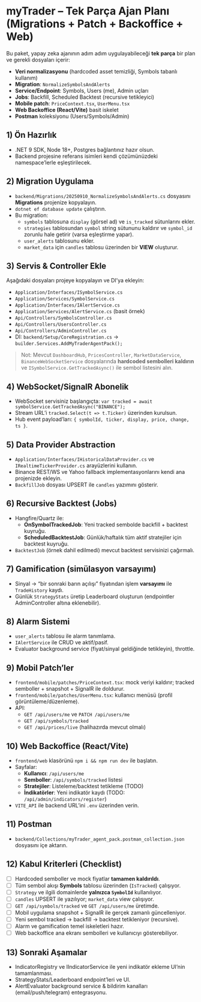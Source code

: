 # myTrader – Tek Parça Ajan Planı (Migrations + Patch + Backoffice + Web)

Bu paket, yapay zeka ajanının adım adım uygulayabileceği **tek parça** bir plan ve gerekli dosyaları içerir:
- **Veri normalizasyonu** (hardcoded asset temizliği, Symbols tabanlı kullanım)
- **Migration**: `NormalizeSymbolsAndAlerts`
- **Service/Endpoint**: Symbols, Users (me), Admin uçları
- **Jobs**: Backfill, Scheduled Backtest (recursive tetikleyici)
- **Mobile patch**: `PriceContext.tsx`, `UserMenu.tsx`
- **Web Backoffice (React/Vite)** basit iskelet
- **Postman** koleksiyonu (Users/Symbols/Admin)

## 1) Ön Hazırlık
- .NET 9 SDK, Node 18+, Postgres bağlantınız hazır olsun.
- Backend projesine referans isimleri kendi çözümünüzdeki namespace’lerle eşleştirilecek.

## 2) Migration Uygulama
- `backend/Migrations/20250910_NormalizeSymbolsAndAlerts.cs` dosyasını **Migrations** projenize kopyalayın.
- `dotnet ef database update` çalıştırın.
- Bu migration:
  - `symbols` tablosuna `display` (görsel ad) ve `is_tracked` sütunlarını ekler.
  - `strategies` tablosundan `symbol` string sütununu kaldırır ve `symbol_id` zorunlu hale getirir (varsa eşleştirme yapar).
  - `user_alerts` tablosunu ekler.
  - `market_data` için `candles` tablosu üzerinden bir **VIEW** oluşturur.

## 3) Servis & Controller Ekle
Aşağıdaki dosyaları projeye kopyalayın ve DI’ya ekleyin:
- `Application/Interfaces/ISymbolService.cs`
- `Application/Services/SymbolService.cs`
- `Application/Interfaces/IAlertService.cs`
- `Application/Services/AlertService.cs` (basit örnek)
- `Api/Controllers/SymbolsController.cs`
- `Api/Controllers/UsersController.cs`
- `Api/Controllers/AdminController.cs`
- DI: `backend/Setup/CoreRegistration.cs` → `builder.Services.AddMyTraderAgentPack();`

> Not: Mevcut `DashboardHub`, `PricesController`, `MarketDataService`, `BinanceWebSocketService` dosyalarında **hardcoded sembolleri kaldırın** ve `ISymbolService.GetTrackedAsync()` ile sembol listesini alın.

## 4) WebSocket/SignalR Abonelik
- WebSocket servisiniz başlangıçta: `var tracked = await symbolService.GetTrackedAsync("BINANCE");`
- Stream URL’i `tracked.Select(t => t.Ticker)` üzerinden kurulsun.
- Hub event payload’ları: `{ symbolId, ticker, display, price, change, ts }`.

## 5) Data Provider Abstraction
- `Application/Interfaces/IHistoricalDataProvider.cs` ve `IRealtimeTickerProvider.cs` arayüzlerini kullanın.
- Binance REST/WS ve Yahoo fallback implementasyonlarını kendi ana projenizde ekleyin.
- `BackfillJob` dosyası UPSERT ile `candles` yazımını gösterir.

## 6) Recursive Backtest (Jobs)
- Hangfire/Quartz ile:
  - **OnSymbolTrackedJob**: Yeni tracked sembolde backfill + backtest kuyruğu.
  - **ScheduledBacktestJob**: Günlük/haftalık tüm aktif stratejiler için backtest kuyruğu.
- `BacktestJob` (örnek dahil edilmedi) mevcut backtest servisinizi çağırmalı.

## 7) Gamification (simülasyon varsayımı)
- Sinyal → “bir sonraki barın açılışı” fiyatından işlem **varsayımı** ile `TradeHistory` kaydı.
- Günlük `StrategyStats` üretip Leaderboard oluşturun (endpointler AdminController altına eklenebilir).

## 8) Alarm Sistemi
- `user_alerts` tablosu ile alarm tanımlama.
- `IAlertService` ile CRUD ve aktif/pasif.
- Evaluator background service (fiyat/sinyal geldiğinde tetikleyin), throttle.

## 9) Mobil Patch’ler
- `frontend/mobile/patches/PriceContext.tsx`: mock veriyi kaldırır; tracked semboller + snapshot + SignalR ile doldurur.
- `frontend/mobile/patches/UserMenu.tsx`: kullanıcı menüsü (profil görüntüleme/düzenleme).
- API:
  - `GET /api/users/me` ve `PATCH /api/users/me`
  - `GET /api/symbols/tracked`
  - `GET /api/prices/live` (halihazırda mevcut olmalı)

## 10) Web Backoffice (React/Vite)
- `frontend/web` klasörünü `npm i && npm run dev` ile başlatın.
- Sayfalar:
  - **Kullanıcı**: `/api/users/me`
  - **Semboller**: `/api/symbols/tracked` listesi
  - **Stratejiler**: Listeleme/backtest tetikleme (TODO)
  - **İndikatörler**: Yeni indikatör kaydı (TODO: `/api/admin/indicators/register`)
- `VITE_API` ile backend URL’ini `.env` üzerinden verin.

## 11) Postman
- `backend/Collections/myTrader_agent_pack.postman_collection.json` dosyasını içe aktarın.

## 12) Kabul Kriterleri (Checklist)
- [ ] Hardcoded semboller ve mock fiyatlar **tamamen kaldırıldı**.
- [ ] Tüm sembol akışı **Symbols** tablosu üzerinden (`IsTracked`) çalışıyor.
- [ ] `Strategy` ve ilgili domainlerde **yalnızca `SymbolId`** kullanılıyor.
- [ ] `candles` UPSERT ile yazılıyor; `market_data` view çalışıyor.
- [ ] `GET /api/symbols/tracked` ve `GET /api/users/me` üretimde.
- [ ] Mobil uygulama snapshot + SignalR ile gerçek zamanlı güncelleniyor.
- [ ] Yeni sembol tracked → backfill → backtest tetikleniyor (recursive).
- [ ] Alarm ve gamification temel iskeletleri hazır.
- [ ] Web backoffice ana ekranı sembolleri ve kullanıcıyı gösterebiliyor.

## 13) Sonraki Aşamalar
- IndicatorRegistry ve IIndicatorService ile yeni indikatör ekleme UI’nin tamamlanması.
- StrategyStats/Leaderboard endpoint’leri ve UI.
- AlertEvaluator background service & bildirim kanalları (email/push/telegram) entegrasyonu.
